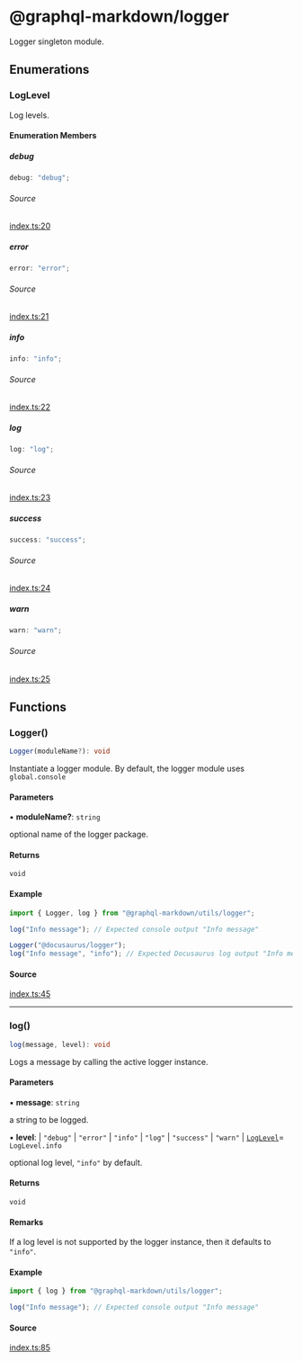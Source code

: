 # @graphql-markdown/logger

Logger singleton module.

## Enumerations

### LogLevel

Log levels.

#### Enumeration Members

##### debug

```ts
debug: "debug";
```

###### Source

[index.ts:20](https://github.com/graphql-markdown/graphql-markdown/blob/main/packages/logger/src/index.ts#L20)

##### error

```ts
error: "error";
```

###### Source

[index.ts:21](https://github.com/graphql-markdown/graphql-markdown/blob/main/packages/logger/src/index.ts#L21)

##### info

```ts
info: "info";
```

###### Source

[index.ts:22](https://github.com/graphql-markdown/graphql-markdown/blob/main/packages/logger/src/index.ts#L22)

##### log

```ts
log: "log";
```

###### Source

[index.ts:23](https://github.com/graphql-markdown/graphql-markdown/blob/main/packages/logger/src/index.ts#L23)

##### success

```ts
success: "success";
```

###### Source

[index.ts:24](https://github.com/graphql-markdown/graphql-markdown/blob/main/packages/logger/src/index.ts#L24)

##### warn

```ts
warn: "warn";
```

###### Source

[index.ts:25](https://github.com/graphql-markdown/graphql-markdown/blob/main/packages/logger/src/index.ts#L25)

## Functions

### Logger()

```ts
Logger(moduleName?): void
```

Instantiate a logger module.
By default, the logger module uses `global.console`

#### Parameters

▪ **moduleName?**: `string`

optional name of the logger package.

#### Returns

`void`

#### Example

```js
import { Logger, log } from "@graphql-markdown/utils/logger";

log("Info message"); // Expected console output "Info message"

Logger("@docusaurus/logger");
log("Info message", "info"); // Expected Docusaurus log output "Info message"
```

#### Source

[index.ts:45](https://github.com/graphql-markdown/graphql-markdown/blob/main/packages/logger/src/index.ts#L45)

---

### log()

```ts
log(message, level): void
```

Logs a message by calling the active logger instance.

#### Parameters

▪ **message**: `string`

a string to be logged.

▪ **level**:
\| `"debug"`
\| `"error"`
\| `"info"`
\| `"log"`
\| `"success"`
\| `"warn"`
\| [`LogLevel`](exports.md#loglevel)= `LogLevel.info`

optional log level, `"info"` by default.

#### Returns

`void`

#### Remarks

If a log level is not supported by the logger instance, then it defaults to `"info"`.

#### Example

```js
import { log } from "@graphql-markdown/utils/logger";

log("Info message"); // Expected console output "Info message"
```

#### Source

[index.ts:85](https://github.com/graphql-markdown/graphql-markdown/blob/main/packages/logger/src/index.ts#L85)
